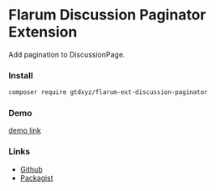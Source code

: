 # Flarum Discussion Paginator Extension

Add pagination to DiscussionPage.


### Install

```sh
composer require gtdxyz/flarum-ext-discussion-paginator
```

### Demo

[demo link](https://zwq.me/d/34-fen-ye-cha-jian-ce-shi/2)

### Links

- [Github](https://github.com/daocatt/flarum-ext-discussion-paginator)
- [Packagist](https://packagist.org/packages/gtdxyz/flarum-ext-discussion-paginator)
